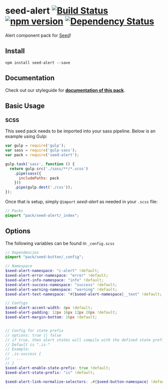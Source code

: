 # seed-alert [![Build Status](https://travis-ci.org/helpscout/seed-alert.svg?branch=master)](https://travis-ci.org/helpscout/seed-alert) [![npm version](https://badge.fury.io/js/seed-alert.svg)](https://badge.fury.io/js/seed-alert) [![Dependency Status](https://david-dm.org/helpscout/seed-alert.svg)](https://david-dm.org/helpscout/seed-alert)

Alert component pack for [Seed](https://github.com/helpscout/seed)!

## Install
```
npm install seed-alert --save
```


## Documentation

Check out our styleguide for **[documentation of this pack](http://style.helpscout.com/seed/packs/seed-alert/)**.


## Basic Usage

### SCSS
This seed pack needs to be imported into your sass pipeline. Below is an example using Gulp:


```javascript
var gulp = require('gulp');
var sass = require('gulp-sass');
var pack = require('seed-alert');

gulp.task('sass', function () {
  return gulp.src('./sass/**/*.scss')
    .pipe(sass({
      includePaths: pack
    }))
    .pipe(gulp.dest('./css'));
});
```

Once that is setup, simply `@import` *seed-alert* as needed in your `.scss` file:

```scss
// Packs
@import "pack/seed-alert/_index";
```

## Options

The following variables can be found in `_config.scss`

```scss
// Dependencies
@import "pack/seed-button/_config";

// Namespace
$seed-alert-namespace: "c-alert" !default;
$seed-alert-error-namespace: "error" !default;
$seed-alert-info-namespace: "info" !default;
$seed-alert-success-namespace: "success" !default;
$seed-alert-warning-namespace: "warning" !default;
$seed-alert-text-namespace: "#{$seed-alert-namespace}__text" !default;

// Configs
$seed-alert-accent-width: 4px !default;
$seed-alert-padding: 12px 16px 12px 20px !default;
$seed-alert-margin-bottom: 16px !default;


// Config for state prefix
// options: true || false
// if true, then alert states will compile with the defined state prefix
// Default is ".is-"
// Example:
// .is-success {
//   ...
// }
$seed-alert-enable-state-prefix: true !default;
$seed-alert-state-prefix: "is" !default;

$seed-alert-link-normalize-selectors: .#{$seed-button-namespace} !default;
```
